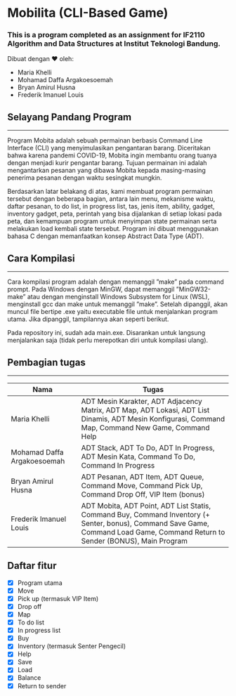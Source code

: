 # Mobilita (CLI-Based Game)

### This is a program completed as an assignment for IF2110 Algorithm and Data Structures at Institut Teknologi Bandung.

Dibuat dengan <span class="heart">♥</span> oleh:

- Maria Khelli
- Mohamad Daffa Argakoesoemah
- Bryan Amirul Husna
- Frederik Imanuel Louis

## Selayang Pandang Program

<hr>
Program Mobita adalah sebuah permainan berbasis Command Line Interface (CLI) yang menyimulasikan pengantaran barang. Diceritakan bahwa karena pandemi COVID-19, Mobita ingin membantu orang tuanya dengan menjadi kurir pengantar barang. Tujuan permainan ini adalah mengantarkan pesanan yang dibawa Mobita kepada masing-masing penerima pesanan dengan waktu sesingkat mungkin.

Berdasarkan latar belakang di atas, kami membuat program permainan tersebut dengan beberapa bagian, antara lain menu, mekanisme waktu, daftar pesanan, to do list, in progress list, tas, jenis item, ability, gadget, inventory gadget¸ peta, perintah yang bisa dijalankan di setiap lokasi pada peta, dan kemampuan program untuk menyimpan state permainan serta melakukan load kembali state tersebut. Program ini dibuat menggunakan bahasa C dengan memanfaatkan konsep Abstract Data Type (ADT).

## Cara Kompilasi

<hr>
Cara kompilasi program adalah dengan memanggil ”make” pada command prompt. Pada Windows dengan MinGW, dapat memanggil ”MinGW32-make” atau dengan menginstall Windows Subsystem for Linux (WSL), menginstall gcc dan make untuk memanggil ”make”. Setelah dipanggil, akan muncul file bertipe .exe yaitu executable file untuk menjalankan program utama. Jika dipanggil, tampilannya akan seperti berikut.

Pada repository ini, sudah ada main.exe. Disarankan untuk langsung menjalankan saja (tidak perlu merepotkan diri untuk kompilasi ulang).

## Pembagian tugas

<hr>

| Nama                        | Tugas                                                                                                                                                                          |
| --------------------------- | ------------------------------------------------------------------------------------------------------------------------------------------------------------------------------ |
| Maria Khelli                | ADT Mesin Karakter, ADT Adjacency Matrix, ADT Map, ADT Lokasi, ADT List Dinamis, ADT Mesin Konfigurasi, Command Map, Command New Game, Command Help                            |
| Mohamad Daffa Argakoesoemah | ADT Stack, ADT To Do, ADT In Progress, ADT Mesin Kata, Command To Do, Command In Progress                                                                                      |
| Bryan Amirul Husna          | ADT Pesanan, ADT Item, ADT Queue, Command Move, Command Pick Up, Command Drop Off, VIP Item (bonus)                                                                            |
| Frederik Imanuel Louis      | ADT Mobita, ADT Point, ADT List Statis, Command Buy, Command Inventory (+ Senter, bonus), Command Save Game, Command Load Game, Command Return to Sender (BONUS), Main Program |

## Daftar fitur

- [x] Program utama
- [x] Move
- [x] Pick up (termasuk VIP Item)
- [x] Drop off
- [x] Map
- [x] To do list
- [x] In progress list
- [x] Buy
- [x] Inventory (termasuk Senter Pengecil)
- [x] Help
- [x] Save
- [x] Load
- [x] Balance
- [x] Return to sender
